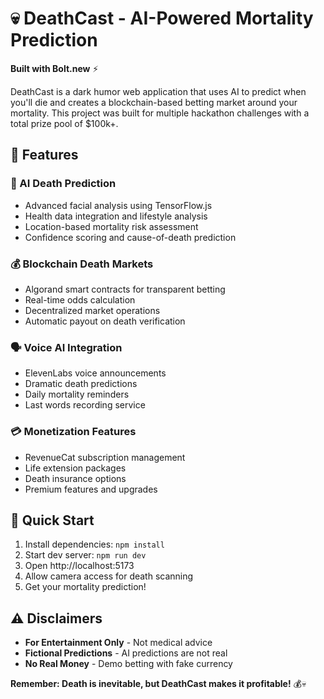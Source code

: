 # 💀 DeathCast - AI-Powered Mortality Prediction

**Built with Bolt.new** ⚡

DeathCast is a dark humor web application that uses AI to predict when you'll die and creates a blockchain-based betting market around your mortality. This project was built for multiple hackathon challenges with a total prize pool of $100k+.

## 🎯 Features

### 🔮 AI Death Prediction
- Advanced facial analysis using TensorFlow.js
- Health data integration and lifestyle analysis
- Location-based mortality risk assessment
- Confidence scoring and cause-of-death prediction

### 💰 Blockchain Death Markets
- Algorand smart contracts for transparent betting
- Real-time odds calculation
- Decentralized market operations
- Automatic payout on death verification

### 🗣️ Voice AI Integration
- ElevenLabs voice announcements
- Dramatic death predictions
- Daily mortality reminders
- Last words recording service

### 💳 Monetization Features
- RevenueCat subscription management
- Life extension packages
- Death insurance options
- Premium features and upgrades

## 🚀 Quick Start

1. Install dependencies: `npm install`
2. Start dev server: `npm run dev`
3. Open http://localhost:5173
4. Allow camera access for death scanning
5. Get your mortality prediction!

## ⚠️ Disclaimers

- **For Entertainment Only** - Not medical advice
- **Fictional Predictions** - AI predictions are not real
- **No Real Money** - Demo betting with fake currency

**Remember: Death is inevitable, but DeathCast makes it profitable!** 💰💀
